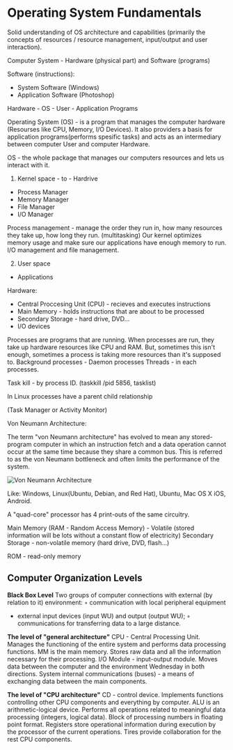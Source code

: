 # Operating System Fundamentals

Solid understanding of OS architecture and capabilities (primarily the concepts of resources / resource management, input/output and user interaction).

Computer System - Hardware (physical part) and Software (programs)

Software (instructions): 
- System Software (Windows)
- Application Software (Photoshop)

Hardware - OS - User - Application Programs

Operating System (OS) - is a program that manages the computer hardware (Resourses like CPU, Memory, I/O Devices).
It also providers a basis for application programs(performs spesific tasks) and acts as an intermediary between computer User and computer Hardware.

OS - the whole package that manages our computers resources and lets us interact with it.

1. Kernel space - to - Hardrive
- Process Manager 
- Memory Manager 
- File Manager 
- I/O Manager 

Process management - manage the order they run in, how many resources they take up, how long they run. (multitasking)
Our kernel optimizes memory usage and make sure our applications have enough memory to run.
I/O management and file management.

2. User space 
- Applications

Hardware: 
- Central Proccesing Unit (CPU) - recieves and executes instructions
- Main Memory - holds instructions that are about to be processed 
- Secondary Storage - hard drive, DVD...
- I/O devices

Processes are programs that are running. When processes are run, they take up hardware resources like CPU and RAM. 
But, sometimes this isn't enough, sometimes a process is taking more resources than it's supposed to.
Background processes - Daemon processes
Threads - in each processes. 


Task kill - by process ID. (taskkill /pid 5856, tasklist)

In Linux processes have a parent child relationship

(Task Manager or Activity Monitor)

Von Neumann Architecture: 

The term "von Neumann architecture" has evolved to mean any stored-program computer in which an instruction fetch and a data operation cannot occur at the same time because they share a common bus. This is referred to as the von Neumann bottleneck and often limits the performance of the system.

![Von Neumann Architecture](https://en.wikipedia.org/wiki/Von_Neumann_architecture#/media/File:Von_Neumann_Architecture.svg)

Like: Windows, Linux(Ubuntu, Debian, and Red Hat), Ubuntu, Mac OS X iOS, Android.

 A "quad-core" processor has 4 print-outs of the same circuitry.

 Main Memory (RAM - Random Access Memory) - Volatile (stored information will be lots without a constant flow of electricity)
 Secondary Storage - non-volatile memory (hard drive, DVD, flash...)

 ROM - read-only memory 

 ## Computer Organization Levels

**Black Box Level**
Two groups of computer connections with external (by relation to it) environment:
  ◦ communication with local peripheral equipment
- external input devices (input WU) and
output (output WU);
  ◦ communications for transferring data to a large distance.

**The level of "general architecture"**
CPU - Central Processing Unit. Manages the functioning of the entire system and performs data processing functions.
MM is the main memory. Stores raw data and all the information necessary for their processing.
I/O Module - input-output module. Moves data between the computer and the environment
Wednesday in both directions.
System internal communications (buses) - a means of exchanging data between the main components.

**The level of "CPU architecture"**
CD - control device. Implements functions
controlling other CPU components and everything
by computer.
ALU is an arithmetic-logical device.
Performs all operations related to
meaningful data processing (integers, logical data).
Block of processing numbers in floating point format.
Registers store operational information during execution by the processor of the current
operations.
Tires provide collaboration for the rest CPU components.

